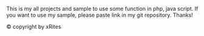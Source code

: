 This is my all projects and sample to use some function in php, java script. If you want to use my sample, please paste link in my git repository. Thanks!

© copyright by xRites
